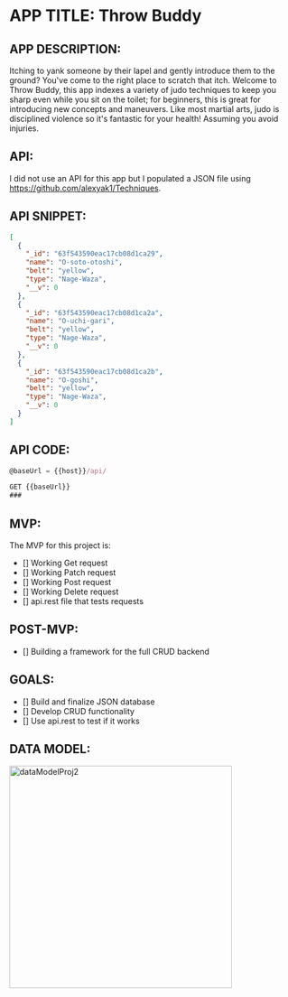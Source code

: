 
# APP TITLE: Throw Buddy

## APP DESCRIPTION:
Itching to yank someone by their lapel and gently introduce them to the ground? You've come to the right place to scratch that itch. Welcome to Throw Buddy, this app indexes a variety of judo techniques to keep you sharp even while you sit on the toilet; for beginners, this is great for introducing new concepts and maneuvers. Like most martial arts, judo is disciplined violence so it's fantastic for your health! Assuming you avoid injuries.

## API:
I did not use an API for this app but I populated a JSON file using https://github.com/alexyak1/Techniques. 

## API SNIPPET: 
``` json
[
  {
    "_id": "63f543590eac17cb08d1ca29",
    "name": "O-soto-otoshi",
    "belt": "yellow",
    "type": "Nage-Waza",
    "__v": 0
  },
  {
    "_id": "63f543590eac17cb08d1ca2a",
    "name": "O-uchi-gari",
    "belt": "yellow",
    "type": "Nage-Waza",
    "__v": 0
  },
  {
    "_id": "63f543590eac17cb08d1ca2b",
    "name": "O-goshi",
    "belt": "yellow",
    "type": "Nage-Waza",
    "__v": 0
  }
]
```

## API CODE: 
``` js
@baseUrl = {{host}}/api/

GET {{baseUrl}}
###
```

## MVP: 
The MVP for this project is:
- [] Working Get request
- [] Working Patch request
- [] Working Post request
- [] Working Delete request
- [] api.rest file that tests requests

## POST-MVP: 
- [] Building a framework for the full CRUD backend

## GOALS:
- [] Build and finalize JSON database
- [] Develop CRUD functionality
- [] Use api.rest to test if it works

## DATA MODEL:
<img width="394" alt="dataModelProj2" src="https://user-images.githubusercontent.com/114048369/220614380-57f9c49c-ca38-45e4-a4c3-5ce5b80ad67a.png">

